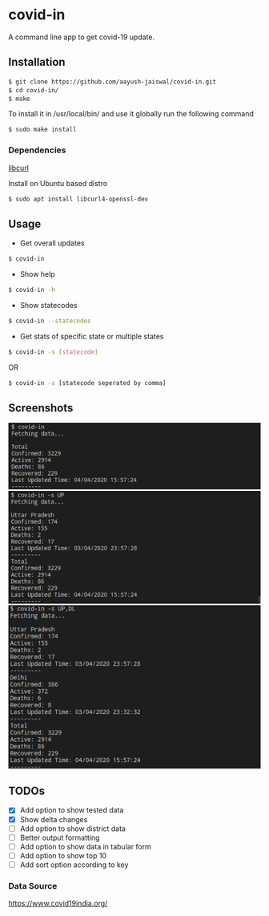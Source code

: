 # covid-in

A command line app to get covid-19 update.

## Installation

```sh
$ git clone https://github.com/aayush-jaiswal/covid-in.git
$ cd covid-in/
$ make
```

To install it in /usr/local/bin/ and use it globally run the following command
```sh
$ sudo make install
```

### Dependencies
[libcurl](https://curl.haxx.se/docs/install.html)

Install on Ubuntu based distro
```sh
$ sudo apt install libcurl4-openssl-dev
```


## Usage

* Get overall updates
```sh
$ covid-in
```

* Show help
```sh
$ covid-in -h
```

* Show statecodes
```sh
$ covid-in --statecodes
```

* Get stats of specific state or multiple states
```sh
$ covid-in -s [statecode]
```
OR 
```sh
$ covid-in -s [statecode seperated by comma]
```

## Screenshots

![Example 1](./screenshots/ex1.png)
![Example 2](./screenshots/ex2.png)
![Example 3](./screenshots/ex3.png)

## TODOs

- [x] Add option to show tested data 
- [x] Show delta changes
- [ ] Add option to show district data
- [ ] Better output formatting
- [ ] Add option to show data in tabular form
- [ ] Add option to show top 10
- [ ] Add sort option according to key 

### Data Source

https://www.covid19india.org/